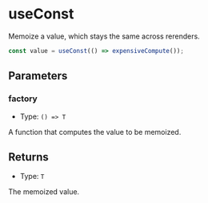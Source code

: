 # useConst

Memoize a value, which stays the same across rerenders.

```ts
const value = useConst(() => expensiveCompute());
```

## Parameters

### factory

- Type: `() => T`

A function that computes the value to be memoized.

## Returns

- Type: `T`

The memoized value.
